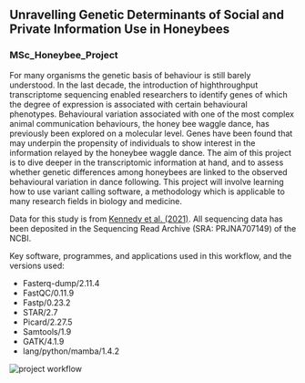 ## Unravelling Genetic Determinants of Social and Private Information Use in Honeybees

### MSc_Honeybee_Project

For many organisms the genetic basis of behaviour is still barely understood. In the last decade, the 
introduction of highthroughput transcriptome sequencing enabled researchers to identify genes of 
which the degree of expression is associated with certain behavioural phenotypes. Behavioural 
variation associated with one of the most complex animal communication behaviours, the honey bee 
waggle dance, has previously been explored on a molecular level. Genes have been found that may 
underpin the propensity of individuals to show interest in the information relayed by the honeybee 
waggle dance. The aim of this project is to dive deeper in the transcriptomic information at hand, 
and to assess whether genetic differences among honeybees are linked to the observed behavioural 
variation in dance following. This project will involve learning how to use variant calling software, a 
methodology which is applicable to many research fields in biology and medicine.

Data for this study is from [Kennedy et al. (2021)]([url](https://onlinelibrary.wiley.com/doi/full/10.1111/mec.15893)). 
All sequencing data has been deposited in the Sequencing Read Archive (SRA: PRJNA707149) of 
the NCBI.


Key software, programmes, and applications used in this workflow, and the versions used:

- Fasterq-dump/2.11.4
- FastQC/0.11.9
- Fastp/0.23.2
- STAR/2.7
- Picard/2.27.5
- Samtools/1.9
- GATK/4.1.9
- lang/python/mamba/1.4.2




![project workflow](https://github.com/tomeva18/MSc_Honeybee_Project/assets/156300328/38caa139-85c6-4862-9724-fb8c68799e2b)

